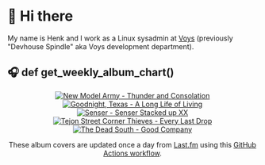 # 👋 Hi there

My name is Henk and I work as a Linux sysadmin at <a href="https://www.voys.co/about/">Voys</a> (previously "Devhouse Spindle" aka Voys development department).

## 🎧 def get_weekly_album_chart()
<!-- lastfm -->
<p align="center"><a href="https://www.last.fm/music/New+Model+Army/Thunder+and+Consolation"><img src="https://lastfm.freetls.fastly.net/i/u/64s/e146305f15714133a8aa3a31f0cc98aa.jpg" title="New Model Army - Thunder and Consolation"></a> <a href="https://www.last.fm/music/Goodnight,+Texas/A+Long+Life+of+Living"><img src="https://lastfm.freetls.fastly.net/i/u/64s/41ddc8ade98643a9b83d4de4b58907b9.jpg" title="Goodnight, Texas - A Long Life of Living"></a> <a href="https://www.last.fm/music/Senser/Senser+Stacked+up+XX"><img src="https://lastfm.freetls.fastly.net/i/u/64s/20e037fa7d67f887874fda41c766842d.jpg" title="Senser - Senser Stacked up XX"></a> <a href="https://www.last.fm/music/Tejon+Street+Corner+Thieves/Every+Last+Drop"><img src="https://lastfm.freetls.fastly.net/i/u/64s/8a4783e1d58f3be100336ef922a3b174.jpg" title="Tejon Street Corner Thieves - Every Last Drop"></a> <a href="https://www.last.fm/music/The+Dead+South/Good+Company"><img src="https://lastfm.freetls.fastly.net/i/u/64s/31a558a740e6016602aee40a858ea7c4.jpg" title="The Dead South - Good Company"></a> </p>

<p align="center">These album covers are updated once a day from <a href="https://www.last.fm/user/hbokh">Last.fm</a> using this <a href="https://github.com/marketplace/actions/lastfm-to-markdown">GitHub Actions workflow</a>.</p>
